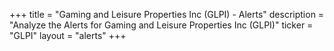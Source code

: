 +++
title = "Gaming and Leisure Properties Inc (GLPI) - Alerts"
description = "Analyze the Alerts for Gaming and Leisure Properties Inc (GLPI)"
ticker = "GLPI"
layout = "alerts"
+++


